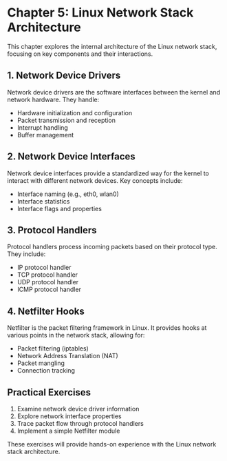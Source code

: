 # Chapter 5: Linux Network Stack Architecture

This chapter explores the internal architecture of the Linux network stack, focusing on key components and their interactions.

## 1. Network Device Drivers

Network device drivers are the software interfaces between the kernel and network hardware. They handle:
- Hardware initialization and configuration
- Packet transmission and reception
- Interrupt handling
- Buffer management

## 2. Network Device Interfaces

Network device interfaces provide a standardized way for the kernel to interact with different network devices. Key concepts include:
- Interface naming (e.g., eth0, wlan0)
- Interface statistics
- Interface flags and properties

## 3. Protocol Handlers

Protocol handlers process incoming packets based on their protocol type. They include:
- IP protocol handler
- TCP protocol handler
- UDP protocol handler
- ICMP protocol handler

## 4. Netfilter Hooks

Netfilter is the packet filtering framework in Linux. It provides hooks at various points in the network stack, allowing for:
- Packet filtering (iptables)
- Network Address Translation (NAT)
- Packet mangling
- Connection tracking

## Practical Exercises

1. Examine network device driver information
2. Explore network interface properties
3. Trace packet flow through protocol handlers
4. Implement a simple Netfilter module

These exercises will provide hands-on experience with the Linux network stack architecture.